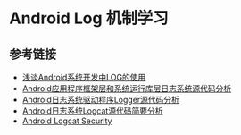 # Android Log 机制学习

## 参考链接

* [浅谈Android系统开发中LOG的使用][1]
* [Android应用程序框架层和系统运行库层日志系统源代码分析][2]
* [Android日志系统驱动程序Logger源代码分析][3]
* [Android日志系统Logcat源代码简要分析][4]
* [Android Logcat Security][5]

[1]: http://blog.csdn.net/luoshengyang/article/details/6581828
[2]: http://blog.csdn.net/luoshengyang/article/details/6598703
[3]: http://blog.csdn.net/luoshengyang/article/details/6595744
[4]: http://blog.csdn.net/luoshengyang/article/details/6606957
[5]: http://drops.wooyun.org/tips/3812
